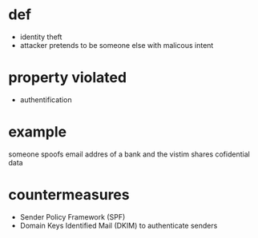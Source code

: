 # def
- identity theft
- attacker pretends to be someone else with malicous intent
# property violated
- authentification 
# example
someone spoofs email addres of a bank and the vistim shares cofidential data
# countermeasures
- Sender Policy Framework (SPF) 
- Domain Keys Identified Mail (DKIM) to authenticate senders